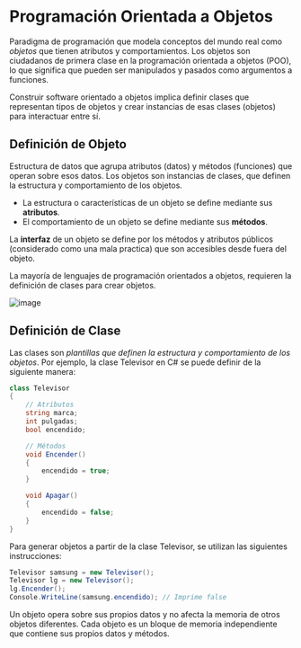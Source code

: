 # Programación Orientada a Objetos
Paradigma de programación que modela conceptos del mundo real como _objetos_ que tienen atributos y comportamientos. Los objetos son ciudadanos de primera clase en la programación orientada a objetos (POO), lo que significa que pueden ser manipulados y pasados como argumentos a funciones.

Construir software orientado a objetos implica definir clases que representan tipos de objetos y crear instancias de esas clases (objetos) para interactuar entre sí.

## Definición de Objeto
Estructura de datos que agrupa atributos (datos) y métodos (funciones) que operan sobre esos datos. Los objetos son instancias de clases, que definen la estructura y comportamiento de los objetos.
- La estructura o características de un objeto se define mediante sus **atributos**.
- El comportamiento de un objeto se define mediante sus **métodos**.

La **interfaz** de un objeto se define por los métodos y atributos públicos (considerado como una mala practica) que son accesibles desde fuera del objeto.

La mayoría de lenguajes de programación orientados a objetos, requieren la definición de clases para crear objetos. 

![image](https://github.com/user-attachments/assets/dbec3045-cc31-4a1a-9b54-abc9db45388f)

## Definición de Clase
Las clases son _plantillas que definen la estructura y comportamiento de los objetos_. Por ejemplo, la clase Televisor en C# se puede definir de la siguiente manera:

```csharp
class Televisor
{
    // Atributos
    string marca;
    int pulgadas;
    bool encendido;

    // Métodos
    void Encender()
    {
        encendido = true;
    }

    void Apagar()
    {
        encendido = false;
    }
}
```
Para generar objetos a partir de la clase Televisor, se utilizan las siguientes instrucciones:

```csharp
Televisor samsung = new Televisor();
Televisor lg = new Televisor();
lg.Encender();
Console.WriteLine(samsung.encendido); // Imprime false
```

Un objeto opera sobre sus propios datos y no afecta la memoria de otros objetos diferentes. Cada objeto es un bloque de memoria independiente que contiene sus propios datos y métodos.
